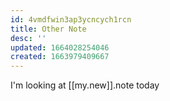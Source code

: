 ```yaml
---
id: 4vmdfwin3ap3ycncych1rcn
title: Other Note
desc: ''
updated: 1664028254046
created: 1663979409667
---
```


I'm looking at [[my.new]].note today